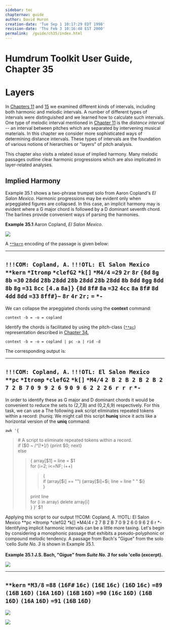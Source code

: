 ```yaml
---
sidebar: toc
chapternav: guide
author: David Huron
creation-date: 'Tue Sep 1 10:17:29 EDT 1998'
revision-date: 'Thu Feb 3 10:16:48 EST 2000'
permalink:	/guide/ch35/index.html
---
```



Humdrum Toolkit User Guide, Chapter 35
=========

Layers
======

In [Chapters 11](/guide/ch11) and [15](/guide/ch15) we examined
different kinds of intervals, including both harmonic and melodic
intervals. A number of different types of intervals were distinguished
and we learned how to calculate such intervals. One type of melodic
interval mentioned in [Chapter 11](/guide/ch11) is the *distance
interval* \-- an interval between pitches which are separated by
intervening musical materials. In this chapter we consider more
sophisticated ways of determining distance intervals. These types of
intervals are the foundation of various notions of hierarchies or
"layers" of pitch analysis.

This chapter also visits a related issue of implied harmony. Many
melodic passages outline clear harmonic progressions which are also
implicated in layer-related analyses.


Implied Harmony
---------------

Example 35.1 shows a two-phrase trumpet solo from Aaron Copland\'s *El
Salon Mexico*. Harmonic progressions may be evident only when
arpeggiated figures are collapsed. In this case, an implicit harmony may
is evident where a G major chord is followed by a D dominant seventh
chord. The barlines provide convenient ways of parsing the harmonies.

**Example 35.1** Aaron Copland, *El Salon Mexico*.

![](guide.figures/guide35.4.gif)

A [`**kern`](/rep/kern) encoding of the passage is
given below:

  ---------------------------
  `!!!COM: Copland, A.`
  `!!!OTL: El Salon Mexico`
  `**kern`
  `*Itromp`
  `*clefG2`
  `*k[]`
  `*M4/4`
  `=29`
  `2r`
  `8r`
  `{8d`
  `8g`
  `8b`
  `=30`
  `28dd`
  `28b`
  `28dd`
  `28b`
  `28dd`
  `28b`
  `28dd`
  `8b`
  `8dd`
  `8gg`
  `8dd`
  `8b`
  `8g`
  `=31`
  `8cc`
  `[4.a`
  `8a]}`
  `{8d`
  `8f#`
  `8a`
  `=32`
  `4cc`
  `8a`
  `8f#`
  `8d`
  `4dd`
  `8dd`
  `=33`
  `8ff#}~`
  `8r`
  `4r`
  `2r;`
  `=`
  `*-`
  ---------------------------
We can collapse the arpeggiated chords using the **context** command:

`context -b = -o = copland`

Identify the chords is facilitated by using the pitch-class
([`**pc`](/rep/pc)) representation described in
[Chapter 34.](/guide/ch34)

`context -b = -o = copland | pc -a | rid -d`

The corresponding output is:

  -----------------------------
  `!!!COM: Copland, A.`
  `!!!OTL: El Salon Mexico`
  `**pc`
  `*Itromp`
  `*clefG2`
  `*k[]`
  `*M4/4`
  `2 B 2 B 2 B 2 B 2 7 2 B 7`
  `0 9 9 2 6 9`
  `0 9 6 2 2 2`
  `6 r r r`
  `*-`
  -----------------------------
In order to identify these as G major and D dominant chords it would be
convenient to reduce the sets to (2,7,B) and (0,2,6,9) respectively. For
this task, we can use a The following awk script eliminates repeated
tokens within a record: (huniq: We might call this script **huniq**
since it acts like a horizontal version of the **uniq** command:

`awk '{`
> \# A script to eliminate repeated tokens within a record.\
> if (\$0 \~ /\^\[!\*\]/) {print \$0; next}\
> else
> > { array\[\$1\] = line = \$1\
> > for (i=2; i\<=NF; i++)
> >
> > > {\
> > > if (array\[\$i\] == "") {array\[\$i\]=\$i; line = line " "
> > > \$i}\
> > > }
> >
> > print line\
> > for (i in array) delete array\[i\]\
> > }
> }\' \$1

Applying this script to our output !!!COM: Copland, A. !!!OTL: El Salon
Mexico \*\*pc \*Itromp \*clefG2 \*k\[\] \*M4/4 r 2 7 B 2 B 7 0 9 2 6 0 9
6 2 6 r \*- Identifying implicit harmonic intervals can be a little more
taxing. Let\'s begin by considering a monophonic passage that exhibits a
pseudo-polyphonic or compound melodic tendency. A passage from Bach\'s
"Gigue" from the solo \'cello *Suite No. 3* is shown in Example 35.1.\
\
**Example 35.1 J.S. Bach, "Gigue" from *Suite No. 3* for solo \'cello
(excerpt).**

![](guide.figures/guide35.1.gif)

  ----------
  `**kern`
  `*M3/8`
  `=88`
  `(16F#`
  `16c)`
  `(16E`
  `16c)`
  `(16D`
  `16c)`
  `=89`
  `(16B`
  `16D)`
  `(16A`
  `16D)`
  `(16B`
  `16D)`
  `=90`
  `(16c`
  `16D)`
  `(16B`
  `16D)`
  `(16A`
  `16D)`
  `=91`
  `(16B`
  `16D)`
  ----------
![](guide.figures/guide35.2.gif)

![](guide.figures/guide35.3.gif)

